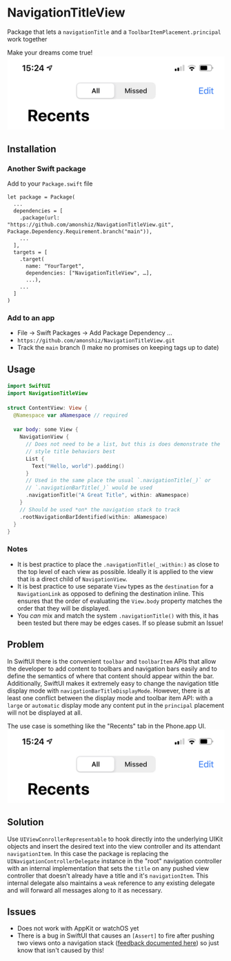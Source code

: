# NavigationTitleView

Package that lets a `navigationTitle` and a `ToolbarItemPlacement.principal` work together

Make your dreams come true!
![PhoneRecentsTab](./Images/IMG_A66A35C991EA-1.jpeg)

## Installation

### Another Swift package
Add to your `Package.swift` file
```
let package = Package(
  ...
  dependencies = [
    .package(url: "https://github.com/amonshiz/NavigationTitleView.git", Package.Dependency.Requirement.branch("main")),
    ...
  ],
  targets = [
    .target(
      name: "YourTarget",
      dependencies: ["NavigationTitleView", …],
      ...),
    ...
  ]
)
```

### Add to an app
- File -> Swift Packages -> Add Package Dependency ...
- `https://github.com/amonshiz/NavigationTitleView.git`
- Track the `main` branch (I make no promises on keeping tags up to date)

## Usage

```swift
import SwiftUI
import NavigationTitleView

struct ContentView: View {
  @Namespace var aNamespace // required

  var body: some View {
    NavigationView {
      // Does not need to be a list, but this is does demonstrate the `.large`
      // style title behaviors best
      List {
        Text("Hello, world").padding()
      }
      // Used in the same place the usual `.navigationTitle(_)` or
      // `.navigationBarTitle(_)` would be used
      .navigationTitle("A Great Title", within: aNamespace)
    }
    // Should be used *on* the navigation stack to track
    .rootNavigationBarIdentified(within: aNamespace)
  }
}
```

### Notes
- It is best practice to place the `.navigationTitle(_:within:)` as close to the top level of each view as possible. Ideally it is applied to the view that is a direct child of `NavigationView`.
- It is best practice to use separate `View` types as the `destination` for a `NavigationLink` as opposed to defining the destination inline. This ensures that the order of evaluating the `View.body` property matches the order that they will be displayed.
- You *can* mix and match the system `.navigationTitle()` with this, it has been tested but there may be edges cases. If so please submit an Issue!

## Problem

In SwiftUI there is the convenient `toolbar` and `toolbarItem` APIs that allow
the developer to add content to toolbars and navigation bars easily and to 
define the semantics of where that content should appear within the bar.
Additionally, SwiftUI makes it extremely easy to change the navigation title
display mode with `navigationBarTitleDisplayMode`. However, there is at least
one conflict between the display mode and toolbar item API: with a `large` or
`automatic` display mode any content put in the `principal` placement will not
be displayed at all.

The use case is something like the "Recents" tab in the Phone.app UI.
![Phone.app UI for Recents tab](Images/IMG_A66A35C991EA-1.jpeg)

## Solution

Use `UIViewConrollerRepresentable` to hook directly into the underlying UIKit 
objects and insert the desired text into the view controller and its attendant
`navigationItem`. In this case the package is replacing the 
`UINavigationControllerDelegate` instance in the "root" navigation controller 
with an internal implementation that sets the `title` on any pushed view 
controller that doesn't already have a title and it's `navigationItem`. This 
internal delegate also maintains a `weak` reference to any existing delegate 
and will forward all messages along to it as necessary.

## Issues
- Does not work with AppKit or watchOS yet
- There is a bug in SwiftUI that causes an `[Assert]` to fire after pushing two views onto a navigation stack ([feedback documented here](https://github.com/amonshiz/feedback-examples/blob/main/README.md#displaymodebuttonissue)) so just know that isn't caused by this!
